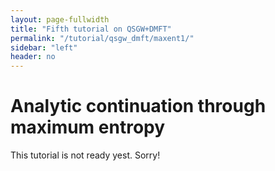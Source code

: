 ```yaml
---
layout: page-fullwidth
title: "Fifth tutorial on QSGW+DMFT"
permalink: "/tutorial/qsgw_dmft/maxent1/"
sidebar: "left"
header: no
---
```

# Analytic continuation through maximum entropy

This tutorial is not ready yest. Sorry!
